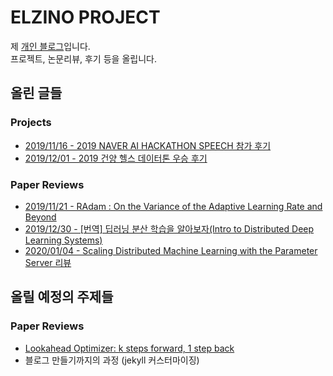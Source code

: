 # ELZINO PROJECT
제 [개인 블로그](http://elzino.github.io/)입니다.  
프로젝트, 논문리뷰, 후기 등을 올립니다.  

## 올린 글들
### Projects
- [2019/11/16 - 2019 NAVER AI HACKATHON SPEECH 참가 후기](http://elzino.github.io/projects/2019-11-16/naver-ai-hackathon-review)
- [2019/12/01 - 2019 건양 헬스 데이터톤 우승 후기](http://elzino.github.io/projects/2019-12-01/konyang-health-datathon)
### Paper Reviews
- [2019/11/21 - RAdam : On the Variance of the Adaptive Learning Rate and Beyond](http://elzino.github.io/papers/2019-11-21/radam)
- [2019/12/30 - [번역] 딥러닝 분산 학습을 알아보자(Intro to Distributed Deep Learning Systems)](http://elzino.github.io/papers/2019-12-30/intro-to-distributed-deep-learning-systems)
- [2020/01/04 - Scaling Distributed Machine Learning with the Parameter Server 리뷰](http://elzino.github.io/papers/2020-01-04/scaling-distributed-machine-learning-with-the-parameter-server)

## 올릴 예정의 주제들
### Paper Reviews
- [Lookahead Optimizer: k steps forward, 1 step back](https://arxiv.org/abs/1907.08610)
- 블로그 만들기까지의 과정 (jekyll 커스터마이징)